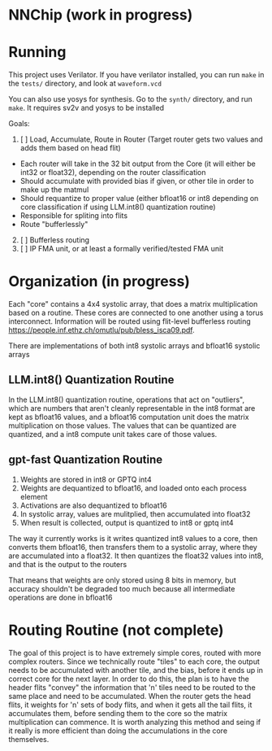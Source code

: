 # NNChip (work in progress)

# Running
This project uses Verilator. If you have verilator installed, you can run `make` in the `tests/` directory, and look at `waveform.vcd`

You can also use yosys for synthesis. Go to the `synth/` directory, and run `make`. It requires sv2v and yosys to be installed

Goals:
1. [ ] Load, Accumulate, Route in Router (Target router gets two values and adds them based on head flit)
  - Each router will take in the 32 bit output from the Core (it will either be int32 or float32), depending on the router classification
  - Should accumulate with provided bias if given, or other tile in order to make up the matmul
  - Should requantize to proper value (either bfloat16 or int8 depending on core classification if using LLM.int8() quantization routine)
  - Responsible for spliting into flits
  - Route "bufferlessly"
2. [ ] Bufferless routing
3. [ ] IP FMA unit, or at least a formally verified/tested FMA unit



# Organization (in progress)

Each "core" contains a 4x4 systolic array, that does a matrix multiplication based on a routine. These cores are connected to one another using a torus interconnect. Information will be routed using flit-level bufferless routing <https://people.inf.ethz.ch/omutlu/pub/bless_isca09.pdf>. 

There are implementations of both int8 systolic arrays and bfloat16 systolic arrays

## LLM.int8() Quantization Routine
In the LLM.int8() quantization routine, operations that act on "outliers", which are numbers that aren't cleanly representable in the int8 format are kept as bfloat16 values, and a bfloat16 computation unit does the matrix multiplication on those values. The values that can be quantized are quantized, and a int8 compute unit takes care of those values.

## gpt-fast Quantization Routine

1. Weights are stored in int8 or GPTQ int4
2. Weights are dequantized to bfloat16, and loaded onto each process element
3. Activations are also dequantized to bfloat16
4. In systolic array, values are mulitplied, then accumulated into float32
5. When result is collected, output is quantized to int8 or gptq int4

The way it currently works is it writes quantized int8 values to a core, then converts them bfloat16, then transfers them to a systolic array, where they are accumulated into a float32. It then quantizes the float32 values into int8, and that is the output to the routers

That means that weights are only stored using 8 bits in memory, but accuracy shouldn't be degraded too much because all intermediate operations are done in bfloat16

# Routing Routine (not complete)

The goal of this project is to have extremely simple cores, routed with more complex routers.
Since we technically route "tiles" to each core, the output needs to be accumulated with another tile, and the bias, before it ends up in correct core for the next layer. In order to do this, the plan is to have the header flits "convey" the information that 'n' tiles need to be routed to the same place and need to be accumulated. When the router gets the head flits, it weights for 'n' sets of body flits, and when it gets all the tail flits, it accumulates them, before sending them to the core so the matrix multiplication can commence. It is worth analyzing this method and seing if it really is more efficient than doing the accumulations in the core themselves.
